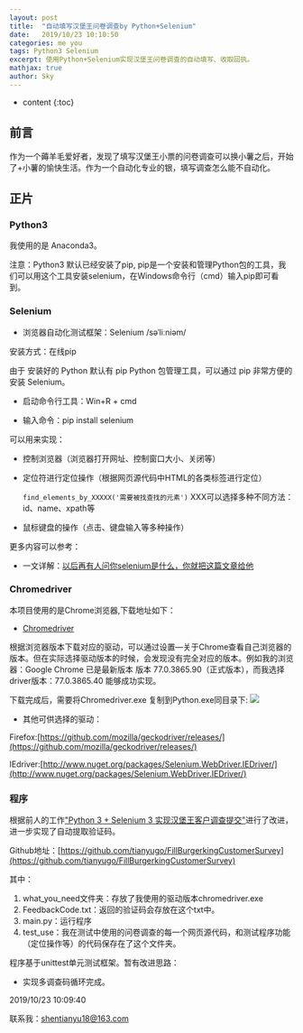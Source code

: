 ```yaml
---
layout: post
title:  "自动填写汉堡王问卷调查by Python+Selenium"
date:   2019/10/23 10:10:50        
categories: me you
tags: Python3 Selenium
excerpt: 使用Python+Selenium实现汉堡王问卷调查的自动填写、收取回执。
mathjax: true
author: Sky
---
```


* content
{:toc}

## 前言 ##
作为一个薅羊毛爱好者，发现了填写汉堡王小票的问卷调查可以换小薯之后，开始了+小薯的愉快生活。作为一个自动化专业的银，填写调查怎么能不自动化。

## 正片 ##

### Python3

我使用的是 Anaconda3。


注意：Python3 默认已经安装了pip, pip是一个安装和管理Python包的工具，我们可以用这个工具安装selenium，在Windows命令行（cmd）输入pip即可看到。

### Selenium

- 浏览器自动化测试框架：Selenium /səˈliːniəm/

安装方式：在线pip


由于 安装好的 Python 默认有 pip Python 包管理工具，可以通过 pip 非常方便的安装 Selenium。

- 启动命令行工具：Win+R + cmd 

- 输入命令：pip install selenium


可以用来实现：

- 控制浏览器（浏览器打开网址、控制窗口大小、关闭等）

- 定位符进行定位操作（根据网页源代码中HTML的各类标签进行定位）

	`find_elements_by_XXXXX('需要被找查找的元素')` XXX可以选择多种不同方法：id、name、xpath等

- 鼠标键盘的操作（点击、键盘输入等多种操作）

更多内容可以参考：

- 一文详解：[以后再有人问你selenium是什么，你就把这篇文章给他
](https://blog.csdn.net/TestingGDR/article/details/81950593)






### Chromedriver

本项目使用的是Chrome浏览器,下载地址如下：


-  [Chromedriver](http://chromedriver.storage.googleapis.com/index.html)

根据浏览器版本下载对应的驱动，可以通过设置—关于Chrome查看自己浏览器的版本。但在实际选择驱动版本的时候，会发现没有完全对应的版本。例如我的浏览器：Google Chrome 已是最新版本
版本 77.0.3865.90（正式版本），而我选择driver版本：77.0.3865.40  能够成功实现。

下载完成后，需要将Chromedriver.exe 复制到Python.exe同目录下:
![](https://wx2.sinaimg.cn/mw690/c31bb60bly1g87xuibtqyj20j60c23z4.jpg)




-  其他可供选择的驱动：
 


 Firefox:[https://github.com/mozilla/geckodriver/releases/](https://github.com/mozilla/geckodriver/releases/)



IEdriver:[http://www.nuget.org/packages/Selenium.WebDriver.IEDriver/](http://www.nuget.org/packages/Selenium.WebDriver.IEDriver/)


### 程序
根据前人的工作["Python 3 + Selenium 3 实现汉堡王客户调查提交"](https://www.cnblogs.com/herbert/p/10852841.ht )进行了改进，进一步实现了自动提取验证码。

Github地址：[https://github.com/tianyugo/FillBurgerkingCustomerSurvey](https://github.com/tianyugo/FillBurgerkingCustomerSurvey)

其中：


1. what_you_need文件夹：存放了我使用的驱动版本chromedriver.exe
2. FeedbackCode.txt：返回的验证码会存放在这个txt中。
3. main.py：运行程序
4. test_use：我在测试中使用的问卷调查的每一个网页源代码，和测试程序功能（定位操作等）的代码保存在了这个文件夹。


程序基于unittest单元测试框架。暂有改进思路：
	
- 实现多调查码循环完成。




2019/10/23 10:09:40  

联系我：shentianyu18@163.com









  


